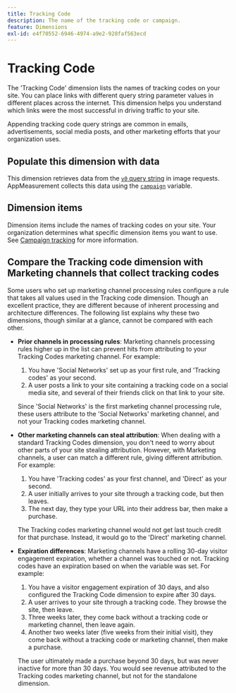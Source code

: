```yaml
---
title: Tracking Code
description: The name of the tracking code or campaign.
feature: Dimensions
exl-id: e4f70552-6946-4974-a9e2-928faf563ecd
---
```

# Tracking Code

The 'Tracking Code' dimension lists the names of tracking codes on your site. You can place links with different query string parameter values in different places across the internet. This dimension helps you understand which links were the most successful in driving traffic to your site.

Appending tracking code query strings are common in emails, advertisements, social media posts, and other marketing efforts that your organization uses.

## Populate this dimension with data

This dimension retrieves data from the [`v0` query string](/help/implement/validate/query-parameters.md) in image requests. AppMeasurement collects this data using the [`campaign`](/help/implement/vars/page-vars/campaign.md) variable.

## Dimension items

Dimension items include the names of tracking codes on your site. Your organization determines what specific dimension items you want to use. See [Campaign tracking](/help/implement/use-cases/campaign-tracking.md) for more information.

## Compare the Tracking code dimension with Marketing channels that collect tracking codes

Some users who set up marketing channel processing rules configure a rule that takes all values used in the Tracking code dimension. Though an excellent practice, they are different because of inherent processing and architecture differences. The following list explains why these two dimensions, though similar at a glance, cannot be compared with each other.

* **Prior channels in processing rules**: Marketing channels processing rules higher up in the list can prevent hits from attributing to your Tracking Codes marketing channel. For example:

  1. You have 'Social Networks' set up as your first rule, and 'Tracking codes' as your second.
  2. A user posts a link to your site containing a tracking code on a social media site, and several of their friends click on that link to your site.

  Since 'Social Networks' is the first marketing channel processing rule, these users attribute to the 'Social Networks' marketing channel, and not your Tracking codes marketing channel.
* **Other marketing channels can steal attribution**: When dealing with a standard Tracking Codes dimension, you don't need to worry about other parts of your site stealing attribution. However, with Marketing channels, a user can match a different rule, giving different attribution. For example:
  1. You have 'Tracking codes' as your first channel, and 'Direct' as your second.
  2. A user initially arrives to your site through a tracking code, but then leaves.
  3. The next day, they type your URL into their address bar, then make a purchase.

  The Tracking codes marketing channel would not get last touch credit for that purchase. Instead, it would go to the 'Direct' marketing channel.
* **Expiration differences**: Marketing channels have a rolling 30-day visitor engagement expiration, whether a channel was touched or not. Tracking codes have an expiration based on when the variable was set. For example:
  1. You have a visitor engagement expiration of 30 days, and also configured the Tracking Code dimension to expire after 30 days.
  2. A user arrives to your site through a tracking code. They browse the site, then leave.
  3. Three weeks later, they come back without a tracking code or marketing channel, then leave again.
  4. Another two weeks later (five weeks from their initial visit), they come back without a tracking code or marketing channel, then make a purchase.

  The user ultimately made a purchase beyond 30 days, but was never inactive for more than 30 days. You would see revenue attributed to the Tracking codes marketing channel, but not for the standalone dimension.
